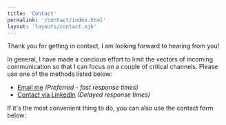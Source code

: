 ```yaml
---
title: 'Contact'
permalink: '/contact/index.html'
layout: 'layouts/contact.njk'
---
```


Thank you for getting in contact, I am looking forward to hearing from you!

In general, I have made a concious effort to limit the vectors of incoming communication so that I can focus on a couple of critical channels. Please use one of the methods listed below:

- [Email me](mailto:info@jharlow.uk) _(Preferred - fast response times)_
- [Contact via LinkedIn](https://linkedin.com/in/jharlowuk) _(Delayed response times)_

If it's the most convenient thing to do, you can also use the contact form below:
